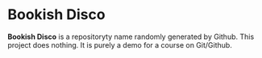 # Bookish Disco
**Bookish Disco** is a repositoryty name randomly generated by Github. This project does nothing. It is purely a demo for a course
on Git/Github.